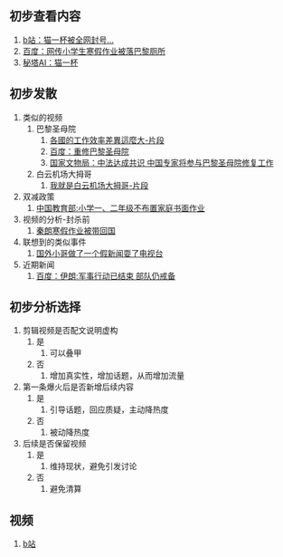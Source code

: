 ## 初步查看内容
1. [b站：猫一杯被全网封号...](https://www.bilibili.com/video/BV1YH4y1M7GT)
2. [百度：网传小学生寒假作业被落巴黎厕所](https://events.baidu.com/search/vein?record_id=368790)
3. [秘塔AI：猫一杯](https://metaso.cn/?q=猫一杯)

## 初步发散
1. 类似的视频
   1. 巴黎圣母院
      1. [各國的工作效率差異這麼大-片段](video/OKJG78g5qoA.mp4)
      2. [百度：重修巴黎圣母院](https://www.baidu.com/s?wd=重修巴黎圣母院)
      3. [国家文物局：中法达成共识 中国专家将参与巴黎圣母院修复工作](https://www.gov.cn/xinwen/2019-11/06/content_5449464.htm)
   2. 白云机场大拇哥
      1. [我就是白云机场大拇哥-片段](video/AH5OBKosRt8.mp4)
2. 双减政策
   1. [中国教育部:小学一、二年级不布置家庭书面作业](http://www.moe.gov.cn/jyb_xxgk/moe_1777/moe_1778/202107/t20210724_546576.html)
3. 视频的分析-封杀前
   1. [秦朗寒假作业被带回国](https://www.douyin.com/video/7337710032504573221)
4. 联想到的类似事件
   1. [国外小哥做了一个假新闻耍了电视台](https://www.bilibili.com/video/BV1QN411n7bc)
5. 近期新闻
   1. [百度：伊朗:军事行动已结束 部队仍戒备](https://www.baidu.com/s?wd=伊朗:军事行动已结束%20部队仍戒备)


## 初步分析选择
1. 剪辑视频是否配文说明虚构
   1. 是
      1. 可以叠甲
   2. 否
      1. 增加真实性，增加话题，从而增加流量
2. 第一条爆火后是否新增后续内容
   1. 是
      1. 引导话题，回应质疑，主动降热度
   2. 否
      1. 被动降热度
3. 后续是否保留视频
   1. 是
      1. 维持现状，避免引发讨论
   2. 否
      1. 避免清算

## 视频
1. [b站](https://www.bilibili.com/video/BV1cM4m1X7Rx/)

